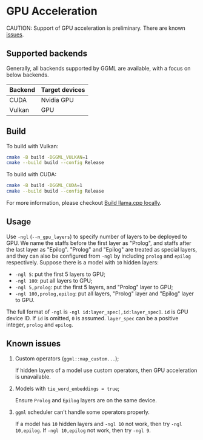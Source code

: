 # GPU Acceleration

CAUTION: Support of GPU acceleration is preliminary. There are known [issues](#known-issues).

## Supported backends

Generally, all backends supported by GGML are available, with a focus on
below backends.

| Backend   | Target devices    |
| ---       | ---               |
| CUDA      | Nvidia GPU        |
| Vulkan    | GPU               |

## Build

To build with Vulkan:

```sh
cmake -B build -DGGML_VULKAN=1
cmake --build build --config Release
```

To build with CUDA:

```sh
cmake -B build -DGGML_CUDA=1
cmake --build build --config Release
```

For more information, please checkout [Build llama.cpp locally](https://github.com/ggerganov/llama.cpp/blob/master/docs/build.md).

## Usage

Use `-ngl` (`--n_gpu_layers`) to specify number of layers to be deployed to GPU. We name the staffs before the first layer as "Prolog", and
staffs after the last layer as "Epilog". "Prolog" and "Epilog" are treated as special layers, and they can also be configured from `-ngl`
by including `prolog` and `epilog` respectively.
Suppose there is a model with `10` hidden layers:

* `-ngl 5`: put the first 5 layers to GPU;
* `-ngl 100`: put all layers to GPU;
* `-ngl 5,prolog`: put the first 5 layers, and "Prolog" layer to GPU;
* `-ngl 100,prolog,epilog`: put all layers, "Prolog" layer and "Epilog" layer to GPU.

The full format of `-ngl` is `-ngl id:layer_spec[,id:layer_spec]`. `id` is GPU device ID. If `id` is omitted, `0` is assumed.
`layer_spec` can be a positive integer, `prolog` and `epilog`.

## Known issues

1. Custom operators (`ggml::map_custom...`);

    If hidden layers of a model use custom operators, then GPU acceleration is unavailable.

1. Models with `tie_word_embeddings = true`;

    Ensure `Prolog` and `Epilog` layers are on the same device.

1. `ggml` scheduler can't handle some operators properly.

    If a model has `10` hidden layers and `-ngl 10` not work, then try `-ngl 10,epilog`. If `-ngl 10,epilog` not work, then try `-ngl 9`.
